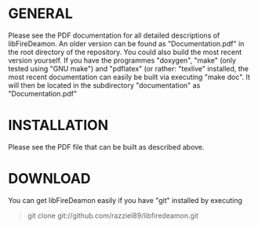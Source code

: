 # GENERAL

Please see the PDF documentation for all detailed descriptions of
libFireDeamon. An older version can be found as "Documentation.pdf" in the root
directory of the repository. You could also build the most recent version
yourself.  If you have the programmes "doxygen", "make" (only tested using "GNU
make") and "pdflatex" (or rather: "texlive" installed, the most recent
documentation can easily be built via executing "make doc". It will then be
located in the subdirectory "documentation" as "Documentation.pdf"

# INSTALLATION

Please see the PDF file that can be built as described above.

# DOWNLOAD

You can get libFireDeamon easily if you have "git" installed by executing

> git clone git://github.com/razziel89/libfiredeamon.git
